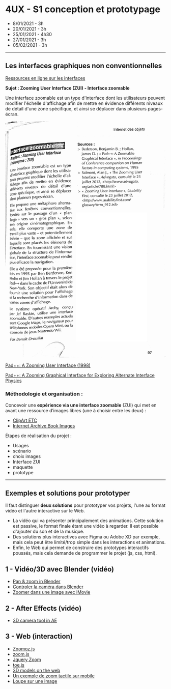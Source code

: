 # 4UX - S1 conception et prototypage
- 8/01/2021 - 3h
- 20/01/2021 - 3h
- 25/01/2021 - 4h30
- 27/01/2021 - 3h
- 05/02/2021 - 3h

---

## Les interfaces graphiques non conventionnelles

[Ressources en ligne sur les interfaces](https://www.are.na/nicolas-tilly/interfaces-o4ycuz-pqsm)

**Sujet : Zooming User Interface (ZUI) - Interface zoomable**

Une interface zoomable est un type d'interface dont les utilisateurs peuvent modifier l'échelle d'affichage afin de mettre en évidence différents niveaux de détail d'une zone spécifique, et ainsi se déplacer dans plusieurs pages-écran.

![](../images/interface-zoomable.jpg)

[Pad++: A Zooming User Interface (1998)](https://www.youtube.com/watch?v=BlIRYTuSv0Q)

[Pad++: A Zooming Graphical Interface
for Exploring Alternate Interface Physics](http://citeseerx.ist.psu.edu/viewdoc/download?doi=10.1.1.295.5863&rep=rep1&type=pdf)

### Méthodologie et organisation :

Concevoir une **expérience via une interface zoomable** (ZUI) qui met en avant une ressource d’images libres (une à choisir entre les deux) :

- [ClipArt ETC](https://etc.usf.edu/clipart/)
- [Internet Archive Book Images](https://www.flickr.com/photos/internetarchivebookimages)

Étapes de réalisation du projet :

- Usages
- scénario
- choix images
- Interface ZUI
- maquette
- prototype

---

## Exemples et solutions pour prototyper 

Il faut distinguer **deux solutions** pour prototyper vos projets, l'une au format vidéo et l'autre interactive sur le Web. 

- La vidéo qui va présenter principalement des animations. Cette solution est passive, le format finale étant une vidéo à regarder. Il est possible d'ajouter du son et de la musique.
- Des solutions plus interactives avec Figma ou Adobe XD par exemple, mais cela peut être limité/trop simple dans les interactions et animations.
- Enfin, le Web qui permet de construire des prototypes interactifs poussés, mais cela demande de programmer le projet (js, css, html).

## 1 - Vidéo/3D avec Blender (vidéo)

- [Pan & zoom in Blender](https://www.youtube.com/watch?v=SNEERJs1dsk)
- [Controler la caméra dans Blender](https://www.youtube.com/watch?v=GTUwmTunjtM)
- [Zoomer dans une image avec iMovie](https://www.youtube.com/watch?v=OmDCERTNUpA)

## 2 - After Effects (vidéo)

- [3D camera tool in AE](https://www.youtube.com/watch?v=Axa38beTBvo)

## 3 - Web (interaction)

- [Zoomoz.js](http://jaukia.github.io/zoomooz/)
- [zoom.js](https://lab.hakim.se/zoom-js/)
- [Jquery Zoom](https://www.jacklmoore.com/zoom/)
- [toe.js](https://github.com/visiongeist/toe.js/)
- [3D models on the web](https://modelviewer.dev/)
- [Un exemple de zoom tactile sur mobile](https://glitch.com/edit/#!/edition-mobile-4?path=index.html%3A1%3A0)
- [Loupe sur une image](https://codepen.io/nicolastilly/pen/jJyOqY)
